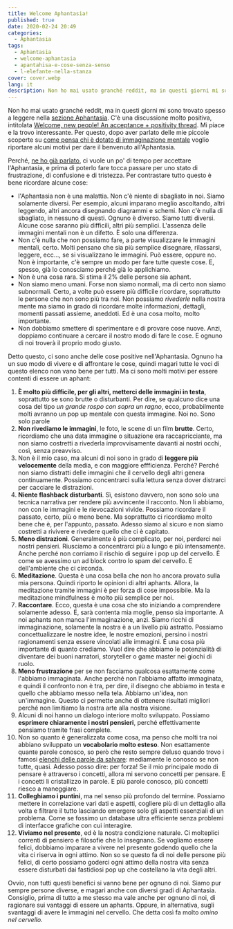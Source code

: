 ```yaml
---
title: Welcome Aphantasia!
published: true
date: 2020-02-24 20:49
categories:
  - Aphantasia
tags:
  - Aphantasia
  - welcome-aphantasia
  - apantahisa-e-cose-senza-senso
  - l-elefante-nella-stanza
cover: cover.webp
lang: it
description: Non ho mai usato granché reddit, ma in questi giorni mi sono trovato spesso a leggere nella sezione Aphantasia. C'è una discussione molto positiva, intitolata Welcome, new people! An acceptance + positivity thread. Mi piace e la trovo interessante. Per questo, dopo aver parlato delle mie piccole scoperte su come pensa chi è dotato di immaginazione mentale voglio riportare alcuni motivi per dare il benvenuto all'Aphantasia.
---
```


Non ho mai usato granché reddit, ma in questi giorni mi sono trovato spesso a leggere nella [sezione Aphantasia](https://www.reddit.com/r/Aphantasia/). C'è una discussione molto positiva, intitolata [Welcome, new people! An acceptance + positivity thread](https://www.reddit.com/r/Aphantasia/comments/f1efmw/welcome_new_people_an_acceptance_positivity_thread/). Mi piace e la trovo interessante. Per questo, dopo aver parlato delle mie piccole scoperte su [come pensa chi è dotato di immaginazione mentale](https://blog.stranianelli.com/apantahisa-e-cose-senza-senso/) voglio riportare alcuni motivi per dare il benvenuto all'Aphantasia.

Perché, [ne ho già parlato](https://blog.stranianelli.com/l-elefante-nella-stanza/), ci vuole un po' di tempo per accettare l'Aphantasia, e prima di poterlo fare tocca passare per uno stato di frustrazione, di confusione e di tristezza. Per contrastare tutto questo è bene ricordare alcune cose:

* l'Aphantasia non è una malattia. Non c'è niente di sbagliato in noi. Siamo solamente diversi. Per esempio, alcuni imparano meglio ascoltando, altri leggendo, altri ancora disegnando diagrammi e schemi. Non c'è nulla di sbagliato, in nessuno di questi. Ognuno è diverso. Siamo tutti diversi. Alcune cose saranno più difficili, altri più semplici. L'assenza delle immagini mentali non è un difetto. È solo una differenza.
* Non c'è nulla che non possiamo fare, a parte visualizzare le immagini mentali, certo. Molti pensano che sia più semplice disegnare, rilassarsi, leggere, ecc..., se si visualizzano le immagini. Può essere, oppure no. Non è importante, c'è sempre un modo per fare tutte queste cose. E, spesso, già lo conosciamo perché già lo applichiamo.
* Non è una cosa rara. Si stima il 2% delle persone sia aphant.
* Non siamo meno umani. Forse non siamo normali, ma di certo non siamo subnormali. Certo, a volte può essere più difficile ricordare, soprattutto le persone che non sono più tra noi. Non possiamo _rivederle_ nella nostra mente ma siamo in grado di ricordare molte informazioni, dettagli, momenti passati assieme, aneddoti. Ed è una cosa molto, molto importante.
* Non dobbiamo smettere di sperimentare e di provare cose nuove. Anzi, doppiamo continuare a cercare il nostro modo di fare le cose. E ognuno di noi troverà il proprio modo giusto.

Detto questo, ci sono anche delle cose positive nell'Aphantasia. Ognuno ha un suo modo di vivere e di affrontare le cose, quindi magari tutte le voci di questo elenco non vano bene per tutti. Ma ci sono molti motivi per essere contenti di essere un aphant:

1. **È molto più difficile, per gli altri, metterci delle immagini in testa**, soprattutto se sono brutte o disturbanti. Per dire, se qualcuno dice una cosa del tipo _un grande rospo con sopra un ragno_, ecco, probabilmente molti avranno un pop up mentale con questa immagine. Noi no. Sono solo parole
2. **Non rivediamo le immagini**, le foto, le scene di un film **brutte**. Certo, ricordiamo che una data immagine o situazione era raccapricciante, ma non siamo costretti a rivederla improvvisamente davanti ai nostri occhi, così, senza preavviso.
3. Non è il mio caso, ma alcuni di noi sono in grado di **leggere più velocemente** della media, e con maggiore effficienza. Perché? Perché non siamo distratti delle immagini che il cervello degli altri genera continuamente. Possiamo concentrarci sulla lettura senza dover distrarci per cacciare le distrazioni.
4. **Niente flashback disturbanti**. Sì, esistono davvero, non sono solo una tecnica narrativa per rendere più avvincente il racconto. Non li abbiamo, non con le immagini e le rievocazioni vivide. Possiamo ricordare il passato, certo, più o meno bene. Ma soprattutto ci ricordiamo molto bene che è, per l'appunto, passato. Adesso siamo al sicuro e non siamo costretti a rivivere e rivedere quello che ci è capitato.
5. **Meno distrazioni**. Generalmente è più complicato, per noi, perderci nei nostri pensieri. Riusciamo a concentrarci più a lungo e più intensamente. Anche perché non corriamo il rischio di seguire i pop up del cervello. È come se avessimo un ad block contro lo spam del cervello. E dell'ambiente che ci circonda.
6. **Meditazione**. Questa è una cosa bella che non ho ancora provato sulla mia persona. Quindi riporto le opinioni di altri aphants. Allora, la meditazione tramite immagini è per forza di cose impossibile. Ma la meditazione mindfulness è molto più semplice per noi.
7. **Raccontare**. Ecco, questa è una cosa che sto iniziando a comprendere solamente adesso. E, sarà contenta mia moglie, penso sia importante. A noi aphants non manca l'immaginazione, anzi. Siamo ricchi di immaginazione, solamente la nostra è a un livello più astratto. Possiamo concettualizzare le nostre idee, le nostre emozioni, persino i nostri ragionamenti senza essere vincolati alle immagini. È una cosa più importante di quanto crediamo. Vuol dire che abbiamo le potenzialità di diventare dei buoni narratori, storyteller o game master nei giochi di ruolo.
8. **Meno frustrazione** per se non facciamo qualcosa esattamente come l'abbiamo immaginata. Anche perché non l'abbiamo affatto immaginata, e quindi il confronto non è tra, per dire, il disegno che abbiamo in testa e quello che abbiamo messo nella tela. Abbiamo un'idea, non un'immagine. Questo ci permette anche di ottenere risultati migliori perché non limitiamo la nostra arte alla nostra visione.
9. Alcuni di noi hanno un dialogo interiore molto sviluppato. Possiamo **esprimere chiaramente i nostri pensieri**, perché effettivamente pensiamo tramite frasi complete.
10. Non so quanto è generalizzata come cosa, ma penso che molti tra noi abbiano sviluppato un **vocabolario molto esteso**. Non esattamente quante parole conosco, so però che resto sempre deluso quando trovo i famosi [elenchi delle parole da salvare](https://www.ilpost.it/massimoarcangeli/2019/08/30/parole-da-salvare/): mediamente le conosco se non tutte, quasi. Adesso posso dire: per forza! Se il mio principale modo di pensare è attraverso i concetti, allora mi servono concetti per pensare. E i concetti li cristallizzo in parole. E più parole conosco, più concetti riesco a maneggiare.
11. **Colleghiamo i puntini**, ma nel senso più profondo del termine. Possiamo mettere in correlazione vari dati e aspetti, cogliere più di un dettaglio alla volta e filtrare il tutto lasciando emergere solo gli aspetti essenziali di un problema. Come se fossimo un database ultra efficiente senza problemi di interfacce grafiche con cui interagire.
12. **Viviamo nel presente**, ed è la nostra condizione naturale. Ci molteplici correnti di pensiero e filosofie che lo insegnano. Se vogliamo essere felici, dobbiamo imparare a vivere nel presente godendo quello che la vita ci riserva in ogni attimo. Non so se questo fa di noi delle persone più felici, di certo possiamo goderci ogni attimo della nostra vita senza essere disturbati dai fastidiosi pop up che costellano la vita degli altri.

Ovvio, non tutti questi benefici si vanno bene per ognuno di noi. Siamo pur sempre persone diverse, e magari anche con diversi gradi di Aphantasia. Consiglio, prima di tutto a me stesso ma vale anche per ognuno di noi, di ragionare sui vantaggi di essere un aphants. Oppure, in alternativa, sugli svantaggi di avere le immagini nel cervello. Che detta così fa molto _omino nel cervello_.
